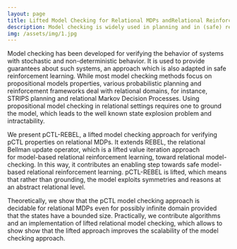 ```yaml
---
layout: page
title: Lifted Model Checking for Relational MDPs andRelational Reinforcement Learning
description: Model checking is widely used in planning and in (safe) reinforcement learning. However, state explosions happen when the domain size increases. We introduce pCTL-REBEL that checks temporal logic formulas against relational MDPs using lifted inference. pCTL-REBEL returns states that satisfy the formula.
img: /assets/img/1.jpg
---
```


Model checking has been developed for verifying the behavior of systems with stochastic and non-deterministic behavior. It is used to provide guarantees
about such systems, an approach which is also adapted in safe reinforcement learning. While most model checking methods focus on propositional models properties, various probabilistic planning and reinforcement frameworks deal with relational domains, for instance, STRIPS planning and relational Markov Decision Processes.
Using propositional model checking in relational settings requires one to ground  the model, which leads to the well known state explosion problem and intractability.  

We present pCTL-REBEL, a lifted model checking approach for verifying pCTL properties on relational MDPs. It extends REBEL, the relational Bellman update operator, which is a lifted value iteration approach  
for  model-based relational reinforcement learning, toward relational model-checking. In this way, it contributes an enabling step towards safe model-based relational reinforcement learning.
pCTL-REBEL is lifted, which means that rather than grounding, the model exploits symmetries and reasons at an abstract relational level.

Theoretically, we show that the pCTL model checking approach
is decidable for relational MDPs even for possibly infinite domain  provided that the states have a bounded size.
Practically, we contribute algorithms  and an implementation of lifted relational model checking, which allows to show show that the lifted approach improves the scalability of the model checking approach.

<!--
Every project has a beautiful feature shocase page. It's easy to include images, in a flexible 3-column grid format. Make your photos 1/3, 2/3, or full width.

To give your project a background in the portfolio page, just add the img tag to the front matter like so:

    ---
    layout: page
    title: Project
    description: a project with a background image
    img: /assets/img/12.jpg
    --- -->


<!-- <div class="img_row">
    <img class="col one left" src="{{ site.baseurl }}/assets/img/1.jpg" alt="" title="example image"/>
    <img class="col one left" src="{{ site.baseurl }}/assets/img/2.jpg" alt="" title="example image"/>
    <img class="col one left" src="{{ site.baseurl }}/assets/img/3.jpg" alt="" title="example image"/>
</div>
<div class="col three caption">
    Caption photos easily. On the left, a road goes through a tunnel. Middle, leaves artistically fall in a hipster photoshoot. Right, in another hipster photoshoot, a lumberjack grasps a handful of pine needles.
</div> -->

<!-- <div class="img_row">
    <img class="col three left" src="{{ site.baseurl }}/assets/img/path.png" alt="logical regression" title="example image"/>
</div>
<div class="col three caption">
    Logical regression. The blocks started with an upper case letter is an abstract block, which can represent an arbitrary block.
</div> -->

<!-- You can also put regular text between your rows of images. Say you wanted to write a little bit about your project before you posted the rest of the images. You describe how you toiled, sweated, *bled* for your project, and then.... you reveal it's glory in the next row of images. -->


<!-- <div class="img_row">
    <img class="col two left" src="{{ site.baseurl }}/assets/img/2.jpg" alt="" title="example image"/>
    <img class="col one left" src="{{ site.baseurl }}/assets/img/3.jpg" alt="" title="example image"/>
</div>
<div class="col three caption">
    You can also have artistically styled 2/3 + 1/3 images, like these.
</div>
 -->
<br/><br/>
